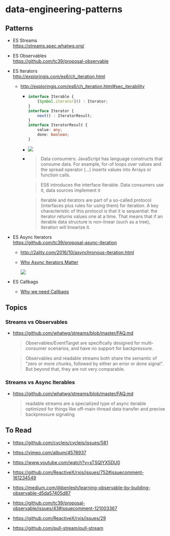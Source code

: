 # data-engineering-patterns

## Patterns

* ES Streams  
  https://streams.spec.whatwg.org/
  
* ES Observables  
  https://github.com/tc39/proposal-observable

* ES Iterators  
  http://exploringjs.com/es6/ch_iteration.html
 
  * http://exploringjs.com/es6/ch_iteration.html#sec_iterability
  
    * ```typescript
      interface Iterable {
          [Symbol.iterator]() : Iterator;
      }
      interface Iterator {
          next() : IteratorResult;
      }
      interface IteratorResult {
          value: any;
          done: boolean;
      }  
      ```

    * ![](http://exploringjs.com/es6/images/iteration----consumers_sources.jpg)  

    * > Data consumers: JavaScript has language constructs that consume data. For example, for-of loops over values and the spread operator (...) inserts values into Arrays or function calls.

      > ES6 introduces the interface Iterable. Data consumers use it, data sources implement it
      
      > Iterable and iterators are part of a so-called protocol (interfaces plus rules for using them) for iteration. A key characteristic of this protocol is that it is sequential: the iterator returns values one at a time. That means that if an iterable data structure is non-linear (such as a tree), iteration will linearize it.


* ES Async Iterators  
  https://github.com/tc39/proposal-async-iteration
  
  * http://2ality.com/2016/10/asynchronous-iteration.html
  
  * [Why Async Iterators Matter](https://docs.google.com/presentation/d/1r2V1sLG8JSSk8txiLh4wfTkom-BoOsk52FgPBy8o3RM/edit?usp=sharing)
  
    ![](https://pbs.twimg.com/media/DUyiW_8X0AAadXm.jpg:large)

* ES Callbags
  
  * [Why we need Callbags](https://staltz.com/why-we-need-callbags.html)


## Topics

### Streams vs Observables

* https://github.com/whatwg/streams/blob/master/FAQ.md  
  > Observables/EventTarget are specifically designed for multi-consumer scenarios, and have no support for backpressure.

  > Observables and readable streams both share the semantic of "zero or more chunks, followed by either an error or done signal". But beyond that, they are not very comparable.


### Streams vs Async Iterables

* https://github.com/whatwg/streams/blob/master/FAQ.md  
  > readable streams are a specialized type of async iterable optimized for things like off-main-thread data transfer and precise backpressure signaling


## To Read

* https://github.com/cyclejs/cyclejs/issues/581

* https://vimeo.com/album/4578937

* https://www.youtube.com/watch?v=sTSQlYX5DU0

* https://github.com/ReactiveX/rxjs/issues/752#issuecomment-161234549

* https://medium.com/@benlesh/learning-observable-by-building-observable-d5da57405d87

* https://github.com/tc39/proposal-observable/issues/43#issuecomment-121003367

* https://github.com/ReactiveX/rxjs/issues/29

* https://github.com/pull-stream/pull-stream
